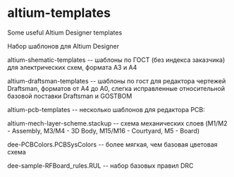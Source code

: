 # altium-templates

Some useful Altium Designer templates

Набор шаблонов для Altium Designer


altium-shematic-templates -- шаблоны по ГОСТ (без индекса заказчика) для электрических схем, формата A3 и A4


altium-draftsman-templates -- шаблоны по гост для редактора чертежей Draftsman, форматов от A4 до A0, слегка исправленные относительной базовой поставки Draftsman и GOSTBOM


altium-pcb-templates -- несколько шаблонов для редактора PCB:

altium-mech-layer-scheme.stackup -- схема механических слоев (M1/M2 - Assembly, M3/M4 - 3D Body, M15/M16 - Courtyard, M5 - Board)

dee-PCBColors.PCBSysColors -- более мягкая, чем базовая цветовая схема

dee-sample-RFBoard_rules.RUL -- набор базовых правил DRC

